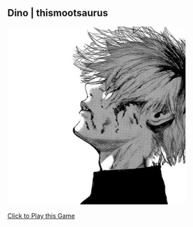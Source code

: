 
## Dino | thismootsaurus

<img class="profile-picture" src="sherlock.jpg">

[Click to Play this Game](https://thismootsaurus.ga)
